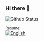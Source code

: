 ### Hi there 👋

<!--
**Roberto-Paulo/Roberto-Paulo** is a ✨ _special_ ✨ repository because its `README.md` (this file) appears on your GitHub profile.

Here are some ideas to get you started:

- 🔭 I’m currently working on ...
- 🌱 I’m currently learning ...
- 👯 I’m looking to collaborate on ...
- 🤔 I’m looking for help with ...
- 💬 Ask me about ...
- 📫 How to reach me: ...
- 😄 Pronouns: ...
- ⚡ Fun fact: ...
-->

![Github Status](https://github-readme-stats.vercel.app/api?username=roberto-paulo&show_icons=true)
<p><small>Resume: </small><br />
  <a href="https://github.com/rob-ec/rob-ec/raw/master/resume.pdf">
    <img
         src="https://img.shields.io/badge/-English-1F6B75.svg?&style=flat-square&logo=DocuSign&logoColor=white"
         alt="English"
    />
  </a>
